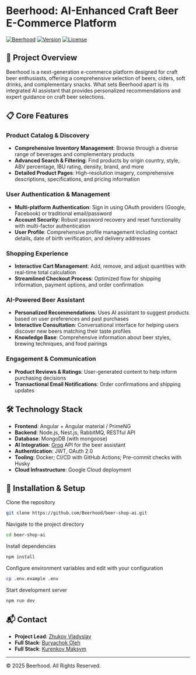 # Beerhood: AI-Enhanced Craft Beer E-Commerce Platform

[![Beerhood](https://img.shields.io/badge/Beerhood-AI--Enhanced%20Craft%20Beer-f39c12)](https://github.com/Beerhood)
[![Version](https://img.shields.io/badge/version-0.1.0-blue)](https://github.com/Beerhood/beer-shop-ai)
[![License](https://img.shields.io/badge/license-Apache--2.0-amber)](https://github.com/Beerhood/beer-shop-ai/blob/main/LICENSE)

## 🍺 Project Overview

Beerhood is a next-generation e-commerce platform designed for craft beer enthusiasts, offering a comprehensive selection of beers, ciders, soft drinks, and complementary snacks. What sets Beerhood apart is its integrated AI assistant that provides personalized recommendations and expert guidance on craft beer selections.

## 📋 Core Features

### Product Catalog & Discovery

- **Comprehensive Inventory Management**: Browse through a diverse range of beverages and complementary products
- **Advanced Search & Filtering**: Find products by origin country, style, ABV percentage, IBU rating, density, brand, and more
- **Detailed Product Pages**: High-resolution imagery, comprehensive descriptions, specifications, and pricing information

### User Authentication & Management

- **Multi-platform Authentication**: Sign in using OAuth providers (Google, Facebook) or traditional email/password
- **Account Security**: Robust password recovery and reset functionality with multi-factor authentication
- **User Profile**: Comprehensive profile management including contact details, date of birth verification, and delivery addresses

### Shopping Experience

- **Interactive Cart Management**: Add, remove, and adjust quantities with real-time total calculation
- **Streamlined Checkout Process**: Optimized flow for shipping information, payment options, and order confirmation

### AI-Powered Beer Assistant

- **Personalized Recommendations**: Uses AI assistant to suggest products based on user preferences and past purchases
- **Interactive Consultation**: Conversational interface for helping users discover new beers matching their taste profiles
- **Knowledge Base**: Comprehensive information about beer styles, brewing techniques, and food pairings

### Engagement & Communication

- **Product Reviews & Ratings**: User-generated content to help inform purchasing decisions
- **Transactional Email Notifications**: Order confirmations and shipping updates

## 🛠️ Technology Stack

- **Frontend**: Angular + Angular material / PrimeNG
- **Backend**: Node.js, Nest.js, RabbitMQ, RESTful API
- **Database**: MongoDB (with mongoose)
- **AI Integration**: [Groq](https://console.groq.com/home) API for the beer assistant
- **Authentication**: JWT, OAuth 2.0
- **Tooling**: Docker; CI/CD with GitHub Actions; Pre-commit checks with Husky
- **Cloud Infrastructure**: Google Cloud deployment

## 🚀 Installation & Setup

Clone the repository

```bash
git clone https://github.com/Beerhood/beer-shop-ai.git
```

Navigate to the project directory

```bash
cd beer-shop-ai
```

Install dependencies

```bash
npm install
```

Configure environment variables and edit with your configuration

```bash
cp .env.example .env
```

Start development server

```bash
npm run dev
```

## 📬 Contact

- **Project Lead**: [Zhukov Vladyslav](mailto:zhukov.vladyslav.vitaliyovych@gmail.com)
- **Full Stack**: [Buryachok Oleh](https://t.me/kowaaalskii)
- **Full Stack**: [Kurenkov Maksym](https://t.me/Pelmen_3000)

---

© 2025 Beerhood. All Rights Reserved.

